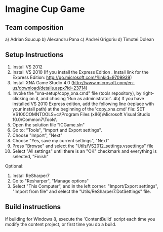 # Imagine Cup Game

## Team composition

a) Adrian Soucup
b) Alexandru Pana
c) Andrei Grigoriu
d) Timotei Dolean

## Setup Instructions

1) Install VS 2012
2) Install VS 2010 (If you install the Express Edition . Install link for the Express Edition: http://go.microsoft.com/?linkid=9709939)
3) Install XNA Game Studio 4.0 (http://www.microsoft.com/en-us/download/details.aspx?id=23714)
4) Invoke the "xna-setup/copy_xna.cmd" file (tools repository), by right-clicking on it, and chosing 'Run as administrator'.
4b) If you have installed VS 2010 Express edition, add the following line (replace with your install path) at the beginning of the 'copy_xna.cmd' file:
	SET VS100COMNTOOLS=c:\Program Files (x86)\Microsoft Visual Studio 10.0\Common7\Tools\
5) Open the solution file "ICGame.sln"
6) Go to: "Tools", "Import and Export settings".
7) Choose "Import", "Next"
8) Choose "Yes, save my current settings", "Next"
9) Press "Browse" and select the "Utils/VS2012_settings.vssettings" file
10) Select "All settings" until there is an "OK" checkmark and everything is selected, "Finish"

Optional:

1) Install ReSharper7
1) Go to "Resharper", "Manage options"
2) Select "This Computer", and in the left corner: "Import/Export settings", "Import from file" and select the "Utils/ReSharper7.DotSettings" file.


## Build instructions
If building for Windows 8, execute the 'ContentBuild' script each time you modify the content project, or first time you do a build.
